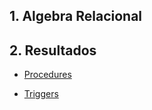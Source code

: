 ## **1. Algebra Relacional**

<p style='text-align: justify;'></p>

## **2. Resultados**

- [Procedures](https://github.com/SBD1/Grupo02-starWars/blob/main/docs/modulo5/stored_procedures.sql)

- [Triggers](https://github.com/SBD1/Grupo02-starWars/blob/main/docs/modulo5/triggers.sql)


